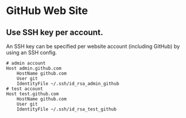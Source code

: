 # GitHub Web Site

## Use SSH key per account.

An SSH key can be specified per website account (including GitHub) by using an SSH config.

```ssh-config
# admin account
Host admin.github.com
	HostName github.com
	User git
	IdentityFile ~/.ssh/id_rsa_admin_github
# test account
Host test.github.com
	HostName github.com
	User git
	IdentityFile ~/.ssh/id_rsa_test_github
```
